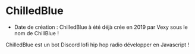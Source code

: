 # ChilledBlue

* Date de création : ChilledBlue à été déjà crée en 2019 par Vexy sous le nom de ChillBlue !

ChilledBlue est un bot Discord lofi hip hop radio développer en Javascript !